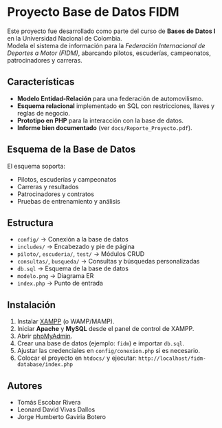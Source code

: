 # Proyecto Base de Datos FIDM

Este proyecto fue desarrollado como parte del curso de **Bases de Datos I** en la Universidad Nacional de Colombia.  
Modela el sistema de información para la *Federación Internacional de Deportes a Motor (FIDM)*, abarcando pilotos, escuderías, campeonatos, patrocinadores y carreras.

## Características
- **Modelo Entidad-Relación** para una federación de automovilismo.
- **Esquema relacional** implementado en SQL con restricciones, llaves y reglas de negocio.
- **Prototipo en PHP** para la interacción con la base de datos.
- **Informe bien documentado** (ver `docs/Reporte_Proyecto.pdf`).

## Esquema de la Base de Datos
El esquema soporta:
- Pilotos, escuderías y campeonatos  
- Carreras y resultados  
- Patrocinadores y contratos  
- Pruebas de entrenamiento y análisis  

## Estructura
- `config/` → Conexión a la base de datos  
- `includes/` → Encabezado y pie de página  
- `piloto/`, `escuderia/`, `test/` → Módulos CRUD  
- `consultas/`, `busqueda/` → Consultas y búsquedas personalizadas  
- `db.sql` → Esquema de la base de datos  
- `modelo.png` → Diagrama ER  
- `index.php` → Punto de entrada  

## Instalación

1. Instalar [XAMPP](https://www.apachefriends.org/download.html) (o WAMP/MAMP).  
2. Iniciar **Apache** y **MySQL** desde el panel de control de XAMPP.  
3. Abrir [phpMyAdmin](http://localhost/phpmyadmin).  
4. Crear una base de datos (ejemplo: `fidm`) e importar `db.sql`.  
5. Ajustar las credenciales en `config/conexion.php` si es necesario.  
6. Colocar el proyecto en `htdocs/` y ejecutar: `http://localhost/fidm-database/index.php`  

## Autores
- Tomás Escobar Rivera  
- Leonard David Vivas Dallos  
- Jorge Humberto Gaviria Botero  
